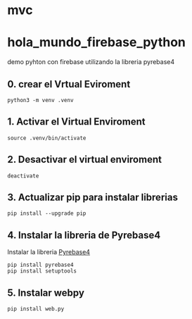 # mvc
# hola_mundo_firebase_python
demo pyhton con firebase utilizando la libreria pyrebase4

## 0. crear el Vrtual Eviroment

```shell
python3 -m venv .venv
```
## 1. Activar el Virtual Enviroment

```shell
source .venv/bin/activate
```
## 2. Desactivar el virtual enviroment

```shell
deactivate
``` 

## 3. Actualizar pip para instalar librerias

```shell
pip install --upgrade pip
```

## 4. Instalar la libreria de Pyrebase4
Instalar la libreria [Pyrebase4](https://github.com/nhorvath/Pyrebase4)

```shell
pip install pyrebase4
pip install setuptools
```

## 5. Instalar webpy

```shell 
pip install web.py
```